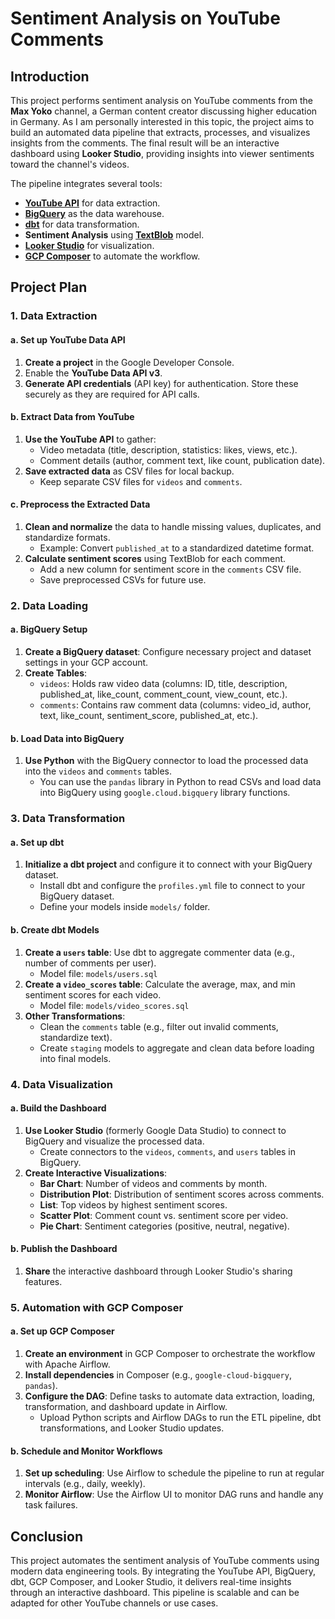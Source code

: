 # **Sentiment Analysis on YouTube Comments**

## **Introduction**
This project performs sentiment analysis on YouTube comments from the **Max Yoko** channel, a German content creator discussing higher education in Germany. As I am personally interested in this topic, the project aims to build an automated data pipeline that extracts, processes, and visualizes insights from the comments. The final result will be an interactive dashboard using **Looker Studio**, providing insights into viewer sentiments toward the channel's videos.

The pipeline integrates several tools:
- [**YouTube API**](https://developers.google.com/youtube/v3) for data extraction.
- [**BigQuery**](https://cloud.google.com/bigquery?hl=en) as the data warehouse.
- [**dbt**](https://docs.getdbt.com/docs/core/connect-data-platform/bigquery-setup) for data transformation.
- **Sentiment Analysis** using [**TextBlob**](https://textblob.readthedocs.io/en/dev/quickstart.html) model.
- [**Looker Studio**](https://lookerstudio.google.com/) for visualization.
- [**GCP Composer**](https://cloud.google.com/composer/docs/concepts/overview) to automate the workflow.

## **Project Plan**

### **1. Data Extraction**

#### a. Set up YouTube Data API
1. **Create a project** in the Google Developer Console.
2. Enable the **YouTube Data API v3**.
3. **Generate API credentials** (API key) for authentication. Store these securely as they are required for API calls.

#### b. Extract Data from YouTube
1. **Use the YouTube API** to gather:
   - Video metadata (title, description, statistics: likes, views, etc.).
   - Comment details (author, comment text, like count, publication date).
2. **Save extracted data** as CSV files for local backup.
   - Keep separate CSV files for `videos` and `comments`.

#### c. Preprocess the Extracted Data
1. **Clean and normalize** the data to handle missing values, duplicates, and standardize formats.
   - Example: Convert `published_at` to a standardized datetime format.
2. **Calculate sentiment scores** using TextBlob for each comment.
   - Add a new column for sentiment score in the `comments` CSV file.
   - Save preprocessed CSVs for future use.

### **2. Data Loading**

#### a. BigQuery Setup
1. **Create a BigQuery dataset**: Configure necessary project and dataset settings in your GCP account.
2. **Create Tables**:
   - `videos`: Holds raw video data (columns: ID, title, description, published_at, like_count, comment_count, view_count, etc.).
   - `comments`: Contains raw comment data (columns: video_id, author, text, like_count, sentiment_score, published_at, etc.).

#### b. Load Data into BigQuery
1. **Use Python** with the BigQuery connector to load the processed data into the `videos` and `comments` tables.
   - You can use the `pandas` library in Python to read CSVs and load data into BigQuery using `google.cloud.bigquery` library functions.

### **3. Data Transformation**

#### a. Set up dbt
1. **Initialize a dbt project** and configure it to connect with your BigQuery dataset.
   - Install dbt and configure the `profiles.yml` file to connect to your BigQuery dataset.
   - Define your models inside `models/` folder.

#### b. Create dbt Models
1. **Create a `users` table**: Use dbt to aggregate commenter data (e.g., number of comments per user).
   - Model file: `models/users.sql`
2. **Create a `video_scores` table**: Calculate the average, max, and min sentiment scores for each video.
   - Model file: `models/video_scores.sql`
3. **Other Transformations**:
   - Clean the `comments` table (e.g., filter out invalid comments, standardize text).
   - Create `staging` models to aggregate and clean data before loading into final models.

### **4. Data Visualization**

#### a. Build the Dashboard
1. **Use Looker Studio** (formerly Google Data Studio) to connect to BigQuery and visualize the processed data.
   - Create connectors to the `videos`, `comments`, and `users` tables in BigQuery.
2. **Create Interactive Visualizations**:
   - **Bar Chart**: Number of videos and comments by month.
   - **Distribution Plot**: Distribution of sentiment scores across comments.
   - **List**: Top videos by highest sentiment scores.
   - **Scatter Plot**: Comment count vs. sentiment score per video.
   - **Pie Chart**: Sentiment categories (positive, neutral, negative).

#### b. Publish the Dashboard
1. **Share** the interactive dashboard through Looker Studio's sharing features.

### **5. Automation with GCP Composer**

#### a. Set up GCP Composer
1. **Create an environment** in GCP Composer to orchestrate the workflow with Apache Airflow.
2. **Install dependencies** in Composer (e.g., `google-cloud-bigquery`, `pandas`).
3. **Configure the DAG**: Define tasks to automate data extraction, loading, transformation, and dashboard update in Airflow.
   - Upload Python scripts and Airflow DAGs to run the ETL pipeline, dbt transformations, and Looker Studio updates.

#### b. Schedule and Monitor Workflows
1. **Set up scheduling**: Use Airflow to schedule the pipeline to run at regular intervals (e.g., daily, weekly).
2. **Monitor Airflow**: Use the Airflow UI to monitor DAG runs and handle any task failures.

## **Conclusion**
This project automates the sentiment analysis of YouTube comments using modern data engineering tools. By integrating the YouTube API, BigQuery, dbt, GCP Composer, and Looker Studio, it delivers real-time insights through an interactive dashboard. This pipeline is scalable and can be adapted for other YouTube channels or use cases.